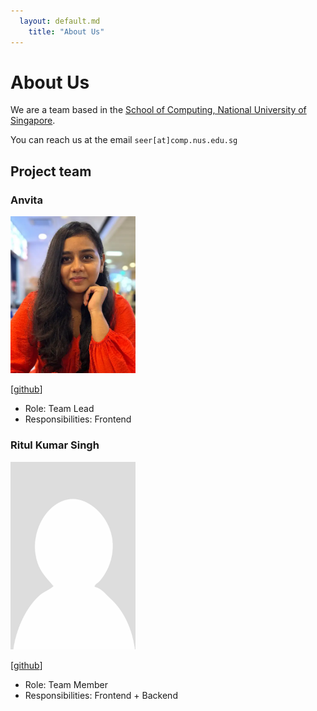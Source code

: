```yaml
---
  layout: default.md
    title: "About Us"
---
```


# About Us

We are a team based in the [School of Computing, National University of Singapore](http://www.comp.nus.edu.sg).

You can reach us at the email `seer[at]comp.nus.edu.sg`

## Project team

### Anvita

<img src="images/anvita2110.png" width="200px">

[[github](https://github.com/johnhttps://github.com/Anvita2110)]

* Role: Team Lead
* Responsibilities: Frontend

### Ritul Kumar Singh

<img src="images/ritulkrsingh.png" width="200px">

[[github](http://github.com/ritulkrsingh)]

* Role: Team Member
* Responsibilities: Frontend + Backend
